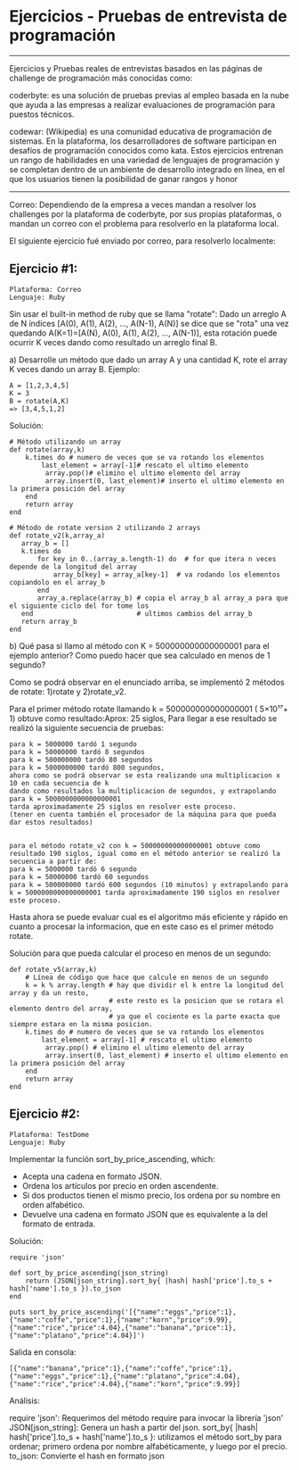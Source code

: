 # Ejercicios - Pruebas de entrevista de programación
---
Ejercicios y Pruebas reales de entrevistas basados en las páginas de challenge de programación más conocidas como: 

coderbyte: es una solución de pruebas previas al empleo basada en la nube que ayuda a las empresas a realizar evaluaciones de programación para puestos técnicos.

codewar: (Wikipedia) es una comunidad educativa de programación de sistemas. En la plataforma, los desarrolladores de software participan en desafíos de programación conocidos como kata. Estos ejercicios entrenan un rango de habilidades en una variedad de lenguajes de programación y se completan dentro de un ambiente de desarrollo integrado en línea, en el que los usuarios tienen la posibilidad de ganar rangos y honor

---

Correo: Dependiendo de la empresa a veces mandan a resolver los challenges por la plataforma de coderbyte, por sus propias plataformas, o mandan un correo con el problema para resolverlo en la plataforma local.

El siguiente ejercicio fué enviado por correo, para resolverlo localmente:

## Ejercicio #1:
    Plataforma: Correo
    Lenguaje: Ruby

Sin usar el built-in method de ruby que se llama "rotate":
Dado un arreglo A de N índices [A(0), A(1), A(2), ..., A(N-1), A(N)] se dice que se "rota" una vez quedando A(K=1)=[A(N), A(0), A(1), A(2), ..., A(N-1)], esta rotación puede ocurrir K veces dando como resultado un arreglo final B.

a) Desarrolle un método que dado un array A y una cantidad K, rote el array K veces dando un array B. Ejemplo:

    A = [1,2,3,4,5]
    K = 3
    B = rotate(A,K)
    => [3,4,5,1,2]

Solución:

    # Método utilizando un array
    def rotate(array,k)
        k.times do # numero de veces que se va rotando los elementos
            last_element = array[-1]# rescato el ultimo elemento
             array.pop()# elimino el ultimo elemento del array
             array.insert(0, last_element)# inserto el ultimo elemento en la primera posición del array  
        end
        return array
    end
    
    # Método de rotate version 2 utilizando 2 arrays
    def rotate_v2(k,array_a)
       array_b = []
       k.times do
           for key in 0..(array_a.length-1) do  # for que itera n veces depende de la longitud del array    
               array_b[key] = array_a[key-1]  # va rodando los elementos copiandolo en el array_b
           end
           array_a.replace(array_b) # copia el array_b al array_a para que el siguiente ciclo del for tome los 
       end                          # ultimos cambios del array_b
       return array_b
    end



b) Qué pasa si llamo al método con K = 500000000000000001 para el ejemplo anterior? Como puedo hacer que sea calculado en menos de 1 segundo?

Como se podrá observar en el enunciado arriba, se implementó 2 métodos de rotate: 1)rotate y 2)rotate_v2.

Para el primer método rotate  llamando k = 500000000000000001 ( 5×10¹⁷+ 1) obtuve como resultado:Aprox: 25 siglos, Para llegar a ese resultado se realizó la siguiente secuencia de pruebas:

    para k = 5000000 tardó 1 segundo
    para k = 50000000 tardó 8 segundos
    para k = 500000000 tardó 80 segundos
    para k = 5000000000 tardó 800 segundos, 
    ahora como se podrá observar se esta realizando una multiplicacion x 10 en cada secuencia de k 
    dando como resultados la multiplicacion de segundos, y extrapolando para k = 5000000000000000001 
    tarda aproximadamente 25 siglos en resolver este proceso. 
    (tener en cuenta también el procesador de la máquina para que pueda dar estos resultados)


    para el método rotate_v2 con k = 500000000000000001 obtuve como resultado 190 siglos, igual como en el método anterior se realizó la secuencia a partir de:
    para k = 5000000 tardó 6 segundo
    para k = 50000000 tardó 60 segundos
    para k = 500000000 tardó 600 segundos (10 minutos) y extrapolando para k = 5000000000000000001 tarda aproximadamente 190 siglos en resolver este proceso.

Hasta ahora se puede evaluar cual es el algoritmo más eficiente y rápido en cuanto a procesar la informacion, que en este caso es el primer método rotate.


Solución para que pueda calcular el proceso en menos de un segundo:

    def rotate_v5(array,k)
        # Línea de código que hace que calcule en menos de un segundo
        k = k % array.length # hay que dividir el k entre la longitud del array y da un resto, 
                             # este resto es la posicion que se rotara el elemento dentro del array, 
                             # ya que el cociente es la parte exacta que siempre estara en la misma posicion.
        k.times do # numero de veces que se va rotando los elementos
            last_element = array[-1] # rescato el ultimo elemento
             array.pop() # elimino el ultimo elemento del array
             array.insert(0, last_element) # inserto el ultimo elemento en la primera posición del array  
        end
        return array
    end
    
    
## Ejercicio #2:
    Plataforma: TestDome
    Lenguaje: Ruby

Implementar la función sort_by_price_ascending, which: 
- Acepta una cadena en formato JSON.
- Ordena los artículos por precio en orden ascendente.
- Si dos productos tienen el mismo precio, los ordena por su nombre en orden alfabético.
- Devuelve una cadena en formato JSON que es equivalente a la del formato de entrada.

Solución:

    require 'json'
    
    def sort_by_price_ascending(json_string)
        return (JSON[json_string].sort_by{ |hash| hash['price'].to_s + hash['name'].to_s }).to_json
    end
    
    puts sort_by_price_ascending('[{"name":"eggs","price":1},{"name":"coffe","price":1},{"name":"korn","price":9.99},{"name":"rice","price":4.04},{"name":"banana","price":1},{"name":"platano","price":4.04}]')
    
Salida en consola:

    [{"name":"banana","price":1},{"name":"coffe","price":1},{"name":"eggs","price":1},{"name":"platano","price":4.04},{"name":"rice","price":4.04},{"name":"korn","price":9.99}]
    
Análisis:

require 'json': Requerimos del método require para invocar la librería 'json'
JSON[json_string]: Genera un hash a partir del json.
sort_by{ |hash| hash['price'].to_s + hash['name'].to_s }: utilizamos el método sort_by para ordenar; primero ordena por nombre alfabéticamente, y luego por el precio.
to_json: Convierte el hash en formato json
